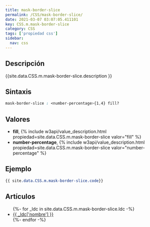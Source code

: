 ```yaml
---
title: mask-border-slice
permalink: /CSS/mask-border-slice/
date: 2021-03-07 03:07:05.411101
key: CSS.m.mask-border-slice
category: CSS
tags: ['propiedad css']
sidebar: 
  nav: css
---
```


## Descripción
{{site.data.CSS.m.mask-border-slice.description }}

## Sintaxis
~~~css
mask-border-slice : <number-percentage>{1,4} fill?
~~~

## Valores
* **fill**,  {% include w3api/value_description.html propiedad=site.data.CSS.m.mask-border-slice valor="fill" %}
* **number-percentage**,  {% include w3api/value_description.html propiedad=site.data.CSS.m.mask-border-slice valor="number-percentage" %}

## Ejemplo
~~~css
{{ site.data.CSS.m.mask-border-slice.code}}
~~~

## Artículos
<ul>
{%- for _ldc in site.data.CSS.m.mask-border-slice.ldc -%}
   <li>
       <a href="{{_ldc['url'] }}">{{ _ldc['nombre'] }}</a>
   </li>
{%- endfor -%}
</ul>
